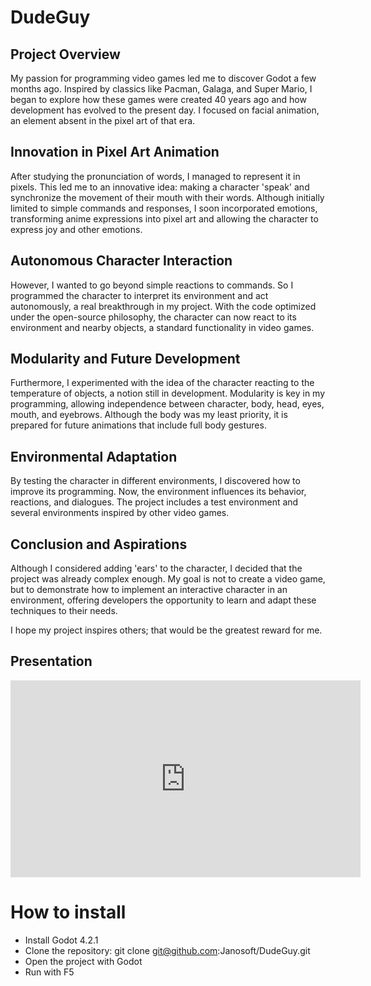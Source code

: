 # DudeGuy

## Project Overview

My passion for programming video games led me to discover Godot a few months ago. Inspired by classics like Pacman, Galaga, and Super Mario, I began to explore how these games were created 40 years ago and how development has evolved to the present day. I focused on facial animation, an element absent in the pixel art of that era.

## Innovation in Pixel Art Animation

After studying the pronunciation of words, I managed to represent it in pixels. This led me to an innovative idea: making a character 'speak' and synchronize the movement of their mouth with their words. Although initially limited to simple commands and responses, I soon incorporated emotions, transforming anime expressions into pixel art and allowing the character to express joy and other emotions.

## Autonomous Character Interaction

However, I wanted to go beyond simple reactions to commands. So I programmed the character to interpret its environment and act autonomously, a real breakthrough in my project. With the code optimized under the open-source philosophy, the character can now react to its environment and nearby objects, a standard functionality in video games.

## Modularity and Future Development

Furthermore, I experimented with the idea of the character reacting to the temperature of objects, a notion still in development. Modularity is key in my programming, allowing independence between character, body, head, eyes, mouth, and eyebrows. Although the body was my least priority, it is prepared for future animations that include full body gestures.

## Environmental Adaptation

By testing the character in different environments, I discovered how to improve its programming. Now, the environment influences its behavior, reactions, and dialogues. The project includes a test environment and several environments inspired by other video games.

## Conclusion and Aspirations

Although I considered adding 'ears' to the character, I decided that the project was already complex enough. My goal is not to create a video game, but to demonstrate how to implement an interactive character in an environment, offering developers the opportunity to learn and adapt these techniques to their needs.

I hope my project inspires others; that would be the greatest reward for me.

## Presentation
<iframe width="560" height="315" src="https://www.youtube.com/embed/Wrb0ImGhQqo" frameborder="0" allowfullscreen></iframe>


# How to install
* Install Godot 4.2.1
* Clone the repository: git clone git@github.com:Janosoft/DudeGuy.git
* Open the project with Godot
* Run with F5